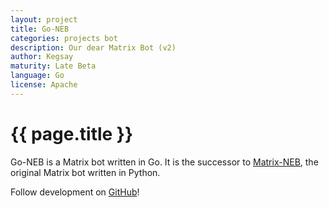 ```yaml
---
layout: project
title: Go-NEB
categories: projects bot
description: Our dear Matrix Bot (v2)
author: Kegsay
maturity: Late Beta
language: Go
license: Apache
---
```


# {{ page.title }}
Go-NEB is a Matrix bot written in Go. It is the successor to [Matrix-NEB](/docs/projects/other/neb.html), the original Matrix bot written in Python.

Follow development on [GitHub](https://github.com/matrix-org/go-neb)!
